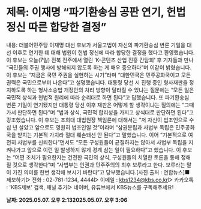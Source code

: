 # **제목: 이재명 “파기환송심 공판 연기, 헌법 정신 따른 합당한 결정”**

  내용: 더불어민주당 이재명 대선 후보가 서울고법이 자신의 파기환송심 변론 기일을 대선 이후로 연기한 데 대해 법원이 헌법 정신에 따라 합당한 결정을 했다고 환영했습니다. 이 후보는 오늘(7일) 전북 전주에서 열린 ‘K-콘텐츠 산업 진흥 간담회’ 후 기자들과 만나 “국민들의 주권 행사에 방해되지 않도록 하는 게 매우 중요하다”며 이같이 밝혔습니다. 이 후보는 “지금은 국민 주권을 실현하는 시기”라며 “대한민국은 민주공화국이고 모든 권력은 국민으로부터 나온다”고 설명했습니다. 대통령 당선 시 진행 중인 형사재판을 정지하도록 하는 형사소송법 개정안의 처리 방향이 달라질 수 있냐는 질문에는 “모든 일은 국민적 상식과 헌법적 원리에 따라 순리대로 하면 된다”고 답했습니다. 또 파기환송심 변론 기일이 연기됐지만 대통령 당선 이후 재판은 어떻게 할 생각이냐는 질의에는 “그때 가서 판단하면 된다”며 “법과 상식, 국민적 합리성을 가지고 상식대로 판단하면 된다”고 강조했습니다. 이 후보는 조희대 대법원장 책임론에 대해서는 “저 자신이 법조인으로 수십 년 살았고 앞으로도 영원히 법조인일 것”이라며 “삼권분립과 사법부 독립은 민주공화국을 받치는 기본적 가치라 절대 훼손돼선 안 된다”고 말했습니다. 이어 “기본적으로 여전히 사법부를 신뢰한다”면서도 “모든 구성원들이 균질하지는 않아서 사법부 독립을 지켜나가고 앞으로 이런 일 발생하지 않게 경계 삼는 일이 필요하다”고 했습니다. 이 후보는 “어떤 조치가 필요한지는 건전한 국민의 상식, 구성원들의 치열한 토론을 통해 정해질 것으로 생각한다”며 “사법부는 인권과 민주주의의 최후 보루라고 한다. 보루라는 말이 가진 의미를 한번 생각해 보시기 바란다”고 당부했습니다.[사진 출처 : 연합뉴스]■ 제보하기▷ 전화 : 02-781-1234, 4444▷ 이메일 : kbs1234@kbs.co.kr▷ 카카오톡 : 'KBS제보' 검색, 채널 추가▷ 네이버, 유튜브에서 KBS뉴스를 구독해주세요!

  **날짜: 2025.05.07. 오후 2:132025.05.07. 오후 3:06**